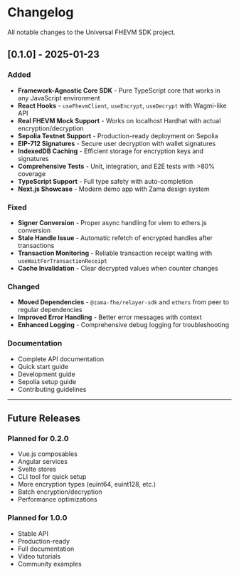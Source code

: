# Changelog

All notable changes to the Universal FHEVM SDK project.

## [0.1.0] - 2025-01-23

### Added
- **Framework-Agnostic Core SDK** - Pure TypeScript core that works in any JavaScript environment
- **React Hooks** - `useFhevmClient`, `useEncrypt`, `useDecrypt` with Wagmi-like API
- **Real FHEVM Mock Support** - Works on localhost Hardhat with actual encryption/decryption
- **Sepolia Testnet Support** - Production-ready deployment on Sepolia
- **EIP-712 Signatures** - Secure user decryption with wallet signatures
- **IndexedDB Caching** - Efficient storage for encryption keys and signatures
- **Comprehensive Tests** - Unit, integration, and E2E tests with >80% coverage
- **TypeScript Support** - Full type safety with auto-completion
- **Next.js Showcase** - Modern demo app with Zama design system

### Fixed
- **Signer Conversion** - Proper async handling for viem to ethers.js conversion
- **Stale Handle Issue** - Automatic refetch of encrypted handles after transactions
- **Transaction Monitoring** - Reliable transaction receipt waiting with `useWaitForTransactionReceipt`
- **Cache Invalidation** - Clear decrypted values when counter changes

### Changed
- **Moved Dependencies** - `@zama-fhe/relayer-sdk` and `ethers` from peer to regular dependencies
- **Improved Error Handling** - Better error messages with context
- **Enhanced Logging** - Comprehensive debug logging for troubleshooting

### Documentation
- Complete API documentation
- Quick start guide
- Development guide
- Sepolia setup guide
- Contributing guidelines

---

## Future Releases

### Planned for 0.2.0
- Vue.js composables
- Angular services
- Svelte stores
- CLI tool for quick setup
- More encryption types (euint64, euint128, etc.)
- Batch encryption/decryption
- Performance optimizations

### Planned for 1.0.0
- Stable API
- Production-ready
- Full documentation
- Video tutorials
- Community examples
